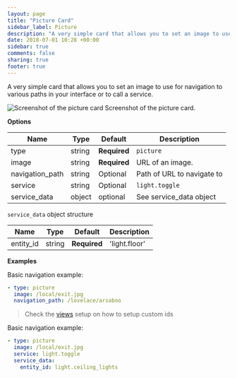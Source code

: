 ```yaml
---
layout: page
title: "Picture Card"
sidebar_label: Picture
description: "A very simple card that allows you to set an image to use for navigation to various paths in your interface or to call a service."
date: 2018-07-01 10:28 +00:00
sidebar: true
comments: false
sharing: true
footer: true
---
```


A very simple card that allows you to set an image to use for navigation to various paths in your interface or to call a service.

<p class='img'>
<img src='/images/lovelace/lovelace_picture.png' alt='Screenshot of the picture card'>
Screenshot of the picture card.
</p>

**Options**

| Name | Type | Default | Description
| ---- | ---- | ------- | -----------
| type | string | **Required** | `picture`
| image | string | **Required**| URL of an image.
| navigation_path | string | Optional | Path of URL to navigate to
| service | string | Optional | `light.toggle`
| service_data | object | optional | See service_data object

`service_data` object structure

| Name | Type | Default | Description
| ---- | ---- | ------- | -----------
| entity_id | string | **Required** | 'light.floor'


**Examples**

Basic navigation example:

```yaml
- type: picture
  image: /local/exit.jpg
  navigation_path: /lovelace/arsaboo
```

> Check the [views](/lovelace/views/) setup on how to setup custom ids

Basic navigation example:

```yaml
- type: picture
  image: /local/exit.jpg
  service: light.toggle
  service_data:
    entity_id: light.ceiling_lights
```
